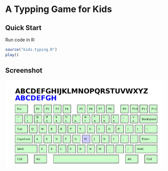 # A Typping Game for Kids

## Quick Start

Run code in R:

```r
source("kids.typing.R")
play()
```

## Screenshot

![](screenshot.png)
